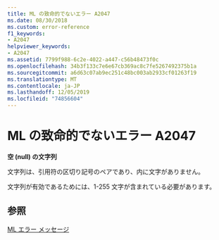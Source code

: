 ```yaml
---
title: ML の致命的でないエラー A2047
ms.date: 08/30/2018
ms.custom: error-reference
f1_keywords:
- A2047
helpviewer_keywords:
- A2047
ms.assetid: 7799f988-6c2e-4022-a447-c56b48473f0c
ms.openlocfilehash: 34b3f133c7e6e67cb369ac8c7fe5267492375b1a
ms.sourcegitcommit: a6d63c07ab9ec251c48bc003ab2933cf01263f19
ms.translationtype: MT
ms.contentlocale: ja-JP
ms.lasthandoff: 12/05/2019
ms.locfileid: "74856604"
---
```

# <a name="ml-nonfatal-error-a2047"></a>ML の致命的でないエラー A2047

**空 (null) の文字列**

文字列は、引用符の区切り記号のペアであり、内に文字がありません。

文字列が有効であるためには、1-255 文字が含まれている必要があります。

## <a name="see-also"></a>参照

[ML エラー メッセージ](../../assembler/masm/ml-error-messages.md)<br/>